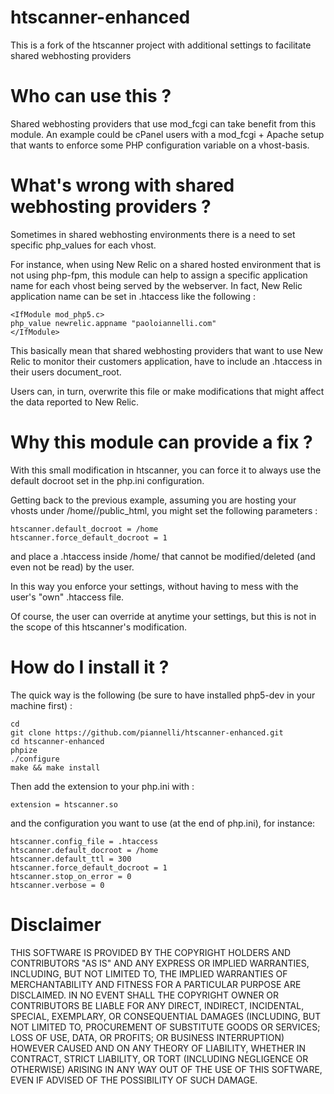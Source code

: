 htscanner-enhanced
==================

This is a fork of the htscanner project with additional settings to facilitate shared webhosting providers

Who can use this ?
==================

Shared webhosting providers that use mod_fcgi can take benefit from this module.
An example could be cPanel users with a mod_fcgi + Apache setup that wants to enforce some PHP configuration variable on a vhost-basis.

What's wrong with shared webhosting providers ?
===============================================

Sometimes in shared webhosting environments there is a need to set specific php_values for each vhost.

For instance, when using New Relic on a shared hosted environment that is not using php-fpm, this module can help to assign a specific application name for each vhost being served by the webserver.
In fact, New Relic application name can be set in .htaccess like the following :

	<IfModule mod_php5.c>
	php_value newrelic.appname "paoloiannelli.com"
	</IfModule>

This basically mean that shared webhosting providers that want to use New Relic to monitor their customers application, have to include an .htaccess in their users document_root.

Users can, in turn, overwrite this file or make modifications that might affect the data reported to New Relic.

Why this module can provide a fix ?
===================================

With this small modification in htscanner, you can force it to always use the default docroot set in the php.ini configuration.

Getting back to the previous example, assuming you are hosting your vhosts under /home/<username>/public_html, you might set the following parameters :

	htscanner.default_docroot = /home
	htscanner.force_default_docroot = 1

and place a .htaccess inside /home/<username> that cannot be modified/deleted (and even not be read) by the user.

In this way you enforce your settings, without having to mess with the user's "own" .htaccess file.

Of course, the user can override at anytime your settings, but this is not in the scope of this htscanner's modification.

How do I install it ?
=====================

The quick way is the following (be sure to have installed php5-dev in your machine first) :

	cd
	git clone https://github.com/piannelli/htscanner-enhanced.git
	cd htscanner-enhanced
	phpize
	./configure
	make && make install

Then add the extension to your php.ini with :

	extension = htscanner.so

and the configuration you want to use (at the end of php.ini), for instance:

	htscanner.config_file = .htaccess
	htscanner.default_docroot = /home
	htscanner.default_ttl = 300
	htscanner.force_default_docroot = 1
	htscanner.stop_on_error = 0
	htscanner.verbose = 0

Disclaimer
==========

THIS SOFTWARE IS PROVIDED BY THE COPYRIGHT HOLDERS AND CONTRIBUTORS "AS IS" AND ANY EXPRESS OR IMPLIED WARRANTIES, INCLUDING, BUT NOT LIMITED TO, THE IMPLIED WARRANTIES OF MERCHANTABILITY AND FITNESS FOR A PARTICULAR PURPOSE ARE DISCLAIMED. IN NO EVENT SHALL THE COPYRIGHT OWNER OR CONTRIBUTORS BE LIABLE FOR ANY DIRECT, INDIRECT, INCIDENTAL, SPECIAL, EXEMPLARY, OR CONSEQUENTIAL DAMAGES (INCLUDING, BUT NOT LIMITED TO, PROCUREMENT OF SUBSTITUTE GOODS OR SERVICES; LOSS OF USE, DATA, OR PROFITS; OR BUSINESS INTERRUPTION) HOWEVER CAUSED AND ON ANY THEORY OF LIABILITY, WHETHER IN CONTRACT, STRICT LIABILITY, OR TORT (INCLUDING NEGLIGENCE OR OTHERWISE) ARISING IN ANY WAY OUT OF THE USE OF THIS SOFTWARE, EVEN IF ADVISED OF THE POSSIBILITY OF SUCH DAMAGE.
